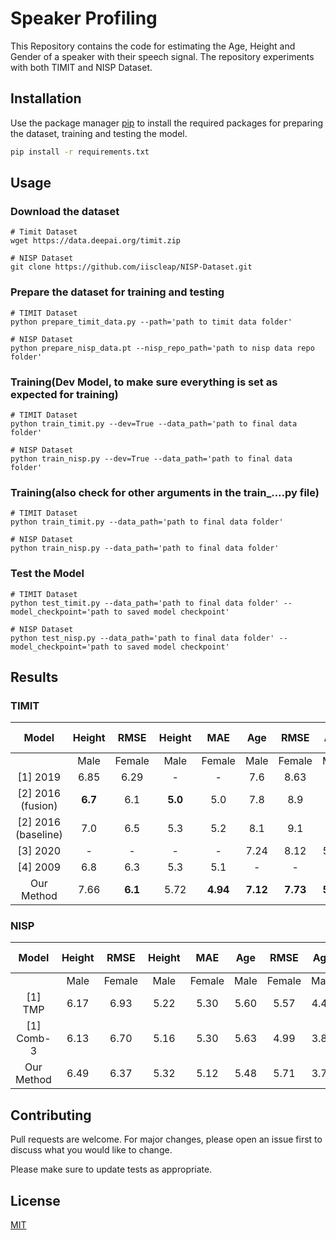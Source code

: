 # Speaker Profiling

This Repository contains the code for estimating the Age, Height and Gender of a speaker with their speech signal. The repository experiments with both TIMIT and NISP Dataset.

## Installation

Use the package manager [pip](https://pip.pypa.io/en/stable/) to install the required packages for preparing the dataset, training and testing the model.

```bash
pip install -r requirements.txt
```

## Usage

### Download the dataset
```
# Timit Dataset
wget https://data.deepai.org/timit.zip

# NISP Dataset
git clone https://github.com/iiscleap/NISP-Dataset.git
```

### Prepare the dataset for training and testing
```
# TIMIT Dataset
python prepare_timit_data.py --path='path to timit data folder'

# NISP Dataset
python prepare_nisp_data.pt --nisp_repo_path='path to nisp data repo folder'
```

### Training(Dev Model, to make sure everything is set as expected for training) 
```
# TIMIT Dataset
python train_timit.py --dev=True --data_path='path to final data folder'

# NISP Dataset
python train_nisp.py --dev=True --data_path='path to final data folder'
```

### Training(also check for other arguments in the train_....py file)
```
# TIMIT Dataset
python train_timit.py --data_path='path to final data folder'

# NISP Dataset
python train_nisp.py --data_path='path to final data folder'
```

### Test the Model
```
# TIMIT Dataset
python test_timit.py --data_path='path to final data folder' --model_checkpoint='path to saved model checkpoint'

# NISP Dataset
python test_nisp.py --data_path='path to final data folder' --model_checkpoint='path to saved model checkpoint'
```

## Results
### TIMIT
|        Model        	|  Height 	|  RMSE  	|  Height 	|   MAE  	|  Age 	|  RMSE  	|  Age 	|   MAE  	| Gender Acc 	|
|:-------------------:	|:-------:	|:------:	|:-------:	|:------:	|:----:	|:------:	|:----:	|:------:	|:----------:	|
|                     	|   Male  	| Female 	|   Male  	| Female 	| Male 	| Female 	| Male 	| Female 	|            	|
|       [1] 2019      	|   6.85  	|  6.29  	|    -    	|    -   	|  7.6 	|  8.63  	|   -  	|    -   	|            	|
|  [2] 2016 (fusion)  	|   **6.7**   	|   6.1  	|  **5.0**   	|   5.0  	|  7.8 	|   8.9  	|  5.5 	|   6.5  	|            	|
| [2] 2016 (baseline) 	|   7.0   	|   6.5  	|   5.3   	|   5.2  	|  8.1 	|   9.1  	|  5.7 	|   6.2  	|            	|
|       [3] 2020      	|    -    	|    -   	|    -    	|    -   	| 7.24 	|  8.12  	| 5.12 	|  **5.29**  	|    **0.996**   	|
|       [4] 2009      	|   6.8   	|   6.3  	|   5.3   	|   5.1  	|   -  	|    -   	|   -  	|    -   	|            	|
|      Our Method     	|   7.66  	|   **6.1**  	|   5.72  	|  **4.94**  	| **7.12** 	|  **7.73**  	| **5.09** 	|  5.31  	|    0.992   	|

### NISP
|    Model   	| Height 	|  RMSE  	| Height 	|   MAE  	|  Age 	|  RMSE  	|  Age 	|   MAE  	| Gender Acc 	|
|:----------:	|:------:	|:------:	|:------:	|:------:	|:----:	|:------:	|:----:	|:------:	|:----------:	|
|            	|  Male  	| Female 	|  Male  	| Female 	| Male 	| Female 	| Male 	| Female 	|            	|
|   [1] TMP  	| 6.17   	| 6.93   	| 5.22   	| 5.30   	| 5.60 	| 5.57   	| 4.40 	| 4.42   	|            	|
| [1] Comb-3 	| 6.13   	| 6.70   	| 5.16   	| 5.30   	| 5.63 	| 4.99   	| 3.80 	| 3.76   	|            	|
| Our Method 	| 6.49   	| 6.37   	| 5.32   	| 5.12   	| 5.48 	| 5.71   	| 3.70 	| 4.22   	| 0.984      	|

## Contributing
Pull requests are welcome. For major changes, please open an issue first to discuss what you would like to change.

Please make sure to update tests as appropriate.

## License
[MIT](https://choosealicense.com/licenses/mit/)
